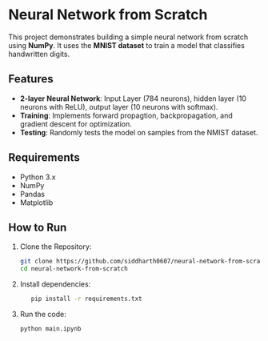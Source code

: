 # Neural Network from Scratch

This project demonstrates building a simple neural network from scratch using **NumPy**. It uses the **MNIST dataset** to train a model that classifies handwritten digits.

## Features
- **2-layer Neural Network**: Input Layer (784 neurons), hidden layer (10 neurons with ReLU), output layer (10 neurons with softmax).
- **Training**: Implements forward propagtion, backpropagation, and gradient descent for optimization.
-  **Testing**: Randomly tests the model on samples from the NMIST dataset.

## Requirements
- Python 3.x
- NumPy
- Pandas
- Matplotlib

## How to Run
1. Clone the Repository:
   ```bash
   git clone https://github.com/siddharth0607/neural-network-from-scratch.git
   cd neural-network-from-scratch

2. Install dependencies:
   ```bash
      pip install -r requirements.txt
   
3. Run the code:
   ```bash
   python main.ipynb
